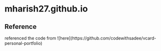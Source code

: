 # mharish27.github.io

<h2>Reference</h2>
referenced the code from ![here](https://github.com/codewithsadee/vcard-personal-portfolio)
